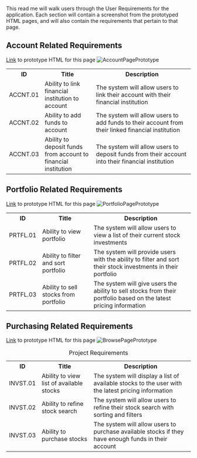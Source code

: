 This read me will walk users through the User Requirements for the application. Each section will contain a screenshot from the prototyped HTML pages, and will also contain the requirements that pertain to that page.

## Account Related Requirements
[Link](https://github.com/tommyv7806/integralinvesting/blob/main/Prototype/Pages/AccountPage.html) to prototype HTML for this page 
![AccountPagePrototype](https://github.com/tommyv7806/integralinvesting/assets/67933601/9af54751-d112-42ea-af9d-a639c04c4e3b)

<table>
    <th>ID</th>
    <th>Title</th>
    <th>Description</th>
    <tr>
        <td width="10%"">ACCNT.01</td>
	<td width="30%">Ability to link financial institution to account</td>
	<td width="60%">The system will allow users to link their account with their financial institution</td>
    </tr>
    <tr>
        <td width="10%"">ACCNT.02</td>
	<td width="30%">Ability to add funds to account</td>
	<td width="60%">The system will allow users to add funds to their account from their linked financial institution</td>
    </tr>
    <tr>
        <td width="10%"">ACCNT.03</td>
	<td width="30%">Ability to deposit funds from account to financial institution</td>
	<td width="60%">The system will allow users to deposit funds from their account into their financial institution</td>
    </tr>
</table>

## Portfolio Related Requirements
[Link](https://github.com/tommyv7806/integralinvesting/blob/main/Prototype/Pages/PortfolioPage.html) to prototype HTML for this page
![PortfolioPagePrototype](https://github.com/tommyv7806/integralinvesting/assets/67933601/562976e0-32b9-410e-9c35-17beb47b15a7)

<table>
    <th>ID</th>
    <th>Title</th>
    <th>Description</th>
    <tr>
        <td width="10%"">PRTFL.01</td>
	<td width="30%">Ability to view portfolio</td>
	<td width="60%">The system will allow users to view a list of their current stock investments</td>
    </tr>
    <tr>
        <td width="10%"">PRTFL.02</td>
	<td width="30%">Ability to filter and sort portfolio</td>
	<td width="60%">The system will provide users with the ability to filter and sort their stock investments in their portfolio</td>
    </tr>
    <tr>
        <td width="10%"">PRTFL.03</td>
	<td width="30%">Ability to sell stocks from portfolio</td>
	<td width="60%">The system will give users the ability to sell stocks from their portfolio based on the latest pricing information</td>
    </tr>
</table>

## Purchasing Related Requirements
[Link](https://github.com/tommyv7806/integralinvesting/blob/main/Prototype/Pages/BrowsePage.html) to prototype HTML for this page
![BrowsePagePrototype](https://github.com/tommyv7806/integralinvesting/assets/67933601/c29224a3-edd8-474f-9a4d-24e35e783403)

<table>
<caption>Project Requirements</caption>
    <th>ID</th>
    <th>Title</th>
    <th>Description</th>
    <tr>
        <td width="10%"">INVST.01</td>
	<td width="30%">Ability to view list of available stocks</td>
	<td width="60%">The system will display a list of available stocks to the user with the latest pricing information</td>
    </tr>
    <tr>
        <td width="10%"">INVST.02</td>
	<td width="30%">Ability to refine stock search</td>
	<td width="60%">The system will allow users to refine their stock search with sorting and filters</td>
    </tr>
    <tr>
        <td width="10%"">INVST.03</td>
	<td width="30%">Ability to purchase stocks</td>
	<td width="60%">The system will allow users to purchase available stocks if they have enough funds in their account</td>
    </tr>
</table>


